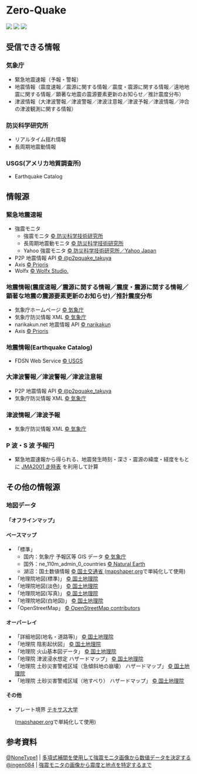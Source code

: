 # Zero-Quake

![](https://img.shields.io/github/downloads/0quake/Zero-Quake/total)
![](https://img.shields.io/github/package-json/v/0quake/Zero-Quake)
![](https://img.shields.io/github/license/0quake/Zero-Quake)

## 受信できる情報

### 気象庁

- 緊急地震速報（予報・警報）
- 地震情報（震度速報／震源に関する情報／震度・震源に関する情報／遠地地震に関する情報／顕著な地震の震源要素更新のお知らせ／推計震度分布）
- 津波情報（大津波警報／津波警報／津波注意報／津波予報／津波情報／沖合の津波観測に関する情報）

### 防災科学研究所

- リアルタイム揺れ情報
- 長周期地震動情報

### USGS(アメリカ地質調査所)

- Earthquake Catalog

## 情報源

### 緊急地震速報

- 強震モニタ
  - 強震モニタ [© 防災科学技術研究所](http://www.kmoni.bosai.go.jp/)
  - 長周期地震動モニタ [© 防災科学技術研究所](lmoni.bosai.go.jp)
  - Yahoo 強震モニタ [© 防災科学技術研究所／Yahoo Japan](https://typhoon.yahoo.co.jp/weather/jp/earthquake/kyoshin/)
- P2P 地震情報 API [© @p2pquake_takuya](https://www.p2pquake.net/json_api_v2/)
- Axis [© Prioris](https://axis.prioris.jp/)
- Wolfx [© Wolfx Studio.](https://api.wolfx.jp/)

### 地震情報(震度速報／震源に関する情報／震度・震源に関する情報／顕著な地震の震源要素更新のお知らせ)／推計震度分布

- 気象庁ホームページ [© 気象庁](https://www.jma.go.jp/bosai/map.html?contents=earthquake_map)
- 気象庁防災情報 XML [© 気象庁](https://xml.kishou.go.jp/xmlpull.html)
- narikakun.net 地震情報 API [© narikakun](https://dev.narikakun.net/doc/earthquake)
- Axis [© Prioris](https://axis.prioris.jp/)

### 地震情報(Earthquake Catalog)

- FDSN Web Service [© USGS](https://earthquake.usgs.gov/fdsnws/event/1/)

### 大津波警報／津波警報／津波注意報

- P2P 地震情報 API [© @p2pquake_takuya](https://www.p2pquake.net/json_api_v2/)
- 気象庁防災情報 XML [© 気象庁](https://xml.kishou.go.jp/xmlpull.html)

### 津波情報／津波予報

- 気象庁防災情報 XML [© 気象庁](https://xml.kishou.go.jp/xmlpull.html)

### P 波・S 波 予報円

- 緊急地震速報から得られる、地震発生時刻・深さ・震源の緯度・経度をもとに
  [JMA2001 走時表](https://www.data.jma.go.jp/eqev/data/bulletin/catalog/appendix/trtime/trt_j.html)
  を利用して計算

## その他の情報源

### 地図データ

#### 「オフラインマップ」

#### ベースマップ

- 「標準」
  - 国内：気象庁 予報区等 GIS データ [© 気象庁](https://www.data.jma.go.jp/developer/gis.html)
  - 国外：ne_110m_admin_0_countries [© Natural Earth ](https://www.naturalearthdata.com/downloads/110m-cultural-vectors/)
  - 湖沼：国土数値情報 [© 国土交通省 ](https://nlftp.mlit.go.jp/ksj/gml/datalist/KsjTmplt-W09-v2_2.html)
    ([mapshaper.org](https://mapshaper.org/)で単純化して使用)
- 「地理院地図(標準)」 [© 国土地理院](https://maps.gsi.go.jp/development/ichiran.html)
- 「地理院地図(淡色)」 [© 国土地理院](https://maps.gsi.go.jp/development/ichiran.html)
- 「地理院地図(写真)」 [© 国土地理院](https://maps.gsi.go.jp/development/ichiran.html)
- 「地理院地図(白地図)」 [© 国土地理院](https://maps.gsi.go.jp/development/ichiran.html)
- 「OpenStreetMap」 [© OpenStreetMap contributors](https://www.openstreetmap.org/copyright/)

#### オーバーレイ

- 「詳細地図(地名・道路等)」 [© 国土地理院](https://maps.gsi.go.jp/development/ichiran.html)
- 「地理院 陰影起伏図」 [© 国土地理院](https://maps.gsi.go.jp/development/ichiran.html)
- 「地理院 火山基本図データ」 [© 国土地理院](https://maps.gsi.go.jp/development/ichiran.html)
- 「地理院 津波浸水想定 ハザードマップ」 [© 国土地理院](https://maps.gsi.go.jp/development/ichiran.html)
- 「地理院 土砂災害警戒区域（急傾斜地の崩壊） ハザードマップ」 [© 国土地理院](https://maps.gsi.go.jp/development/ichiran.html)
- 「地理院 土砂災害警戒区域（地すべり） ハザードマップ」 [© 国土地理院](https://maps.gsi.go.jp/development/ichiran.html)

#### その他

- プレート境界 [テキサス大学](http://www-udc.ig.utexas.edu/external/plates/data.htm)

  ([mapshaper.org](https://mapshaper.org/)で単純化して使用)

## 参考資料

[@NoneType1](https://twitter.com/NoneType1) |
[多項式補間を使用して強震モニタ画像から数値データを決定する](https://qiita.com/NoneType1/items/a4d2cf932e20b56ca444)  
[@ingen084](https://twitter.com/ingen084) |
[強震モニタの画像から震度と地点を特定するまで](https://qiita.com/ingen084/items/7e91f8da2996972ac586)
